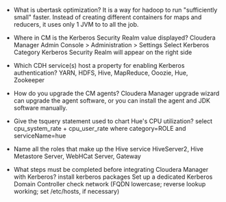 - What is ubertask optimization?
It is a way for hadoop to run "sufficiently small" faster.
Instead of creating different containers for maps and reducers, it uses only 1 JVM to to all the job.

- Where in CM is the Kerberos Security Realm value displayed?
Cloudera Manager Admin Console > Administration > Settings
Select Kerberos Category
Kerberos Security Realm will appear on the right side

- Which CDH service(s) host a property for enabling Kerberos authentication?
YARN, HDFS, Hive, MapReduce, Ooozie, Hue, Zookeeper

- How do you upgrade the CM agents?
Cloudera Manager upgrade wizard can upgrade the agent software, 
or you can install the agent and JDK software manually. 

- Give the tsquery statement used to chart Hue's CPU utilization?
select cpu_system_rate + cpu_user_rate where category=ROLE and serviceName=hue

- Name all the roles that make up the Hive service
HiveServer2, Hive Metastore Server, WebHCat Server, Gateway

- What steps must be completed before integrating Cloudera Manager with Kerberos?
install kerberos packages
Set up a dedicated Kerberos Domain Controller
check network (FQDN lowercase; reverse lookup working; set /etc/hosts, if necessary)
